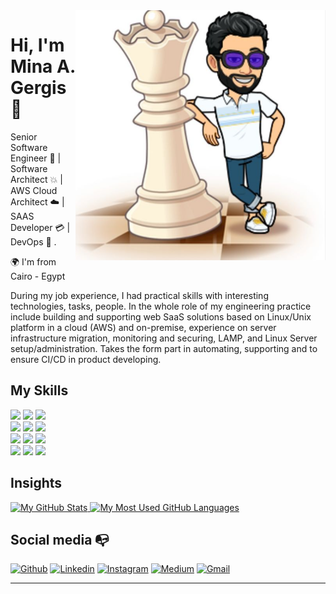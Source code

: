 <img align="right" width="400" height="400" src="https://raw.githubusercontent.com/minagergis/minagergis/master/my-avatar.PNG">


# Hi, I'm Mina A. Gergis :elephant:

Senior Software Engineer :robot: | Software Architect :boom: | AWS Cloud Architect :cloud: | SAAS Developer :credit_card: | DevOps :satellite: . 

:earth_africa: I'm from Cairo - Egypt

During my job experience, I had practical skills with interesting technologies, tasks, people. In the whole role of my engineering practice include building and supporting web SaaS solutions based on Linux/Unix platform in a cloud (AWS) and on-premise, experience on server infrastructure migration, monitoring and securing, LAMP, and Linux Server setup/administration. Takes the form part in automating, supporting and to ensure CI/CD in product developing.

## My Skills

<p>
  
  <!-- Your languages and tools. Be careful with the alignment. 
  You can use this sites to get logos: https://www.vectorlogo.zone or https://simpleicons.org/
  -->
  <code><img width="10%" src="https://www.vectorlogo.zone/logos/php/php-ar21.svg"></code>
  <code><img width="10%" src="https://www.vectorlogo.zone/logos/laravel/laravel-ar21.svg"></code>
  <code><img width="10%" src="https://www.vectorlogo.zone/logos/nodejs/nodejs-ar21.svg"></code>
  <br />
  <code><img width="10%" src="https://www.vectorlogo.zone/logos/javascript/javascript-ar21.svg"></code>
  <code><img width="10%" src="https://www.vectorlogo.zone/logos/json/json-ar21.svg"></code>
  <code><img width="10%" src="https://www.vectorlogo.zone/logos/w3_html5/w3_html5-ar21.svg"></code>
  <br />
  <code><img width="10%" src="https://www.vectorlogo.zone/logos/mysql/mysql-ar21.svg"></code>
  <code><img width="10%" src="https://www.vectorlogo.zone/logos/amazon_aws/amazon_aws-ar21.svg"></code>
  <code><img width="10%" src="https://www.vectorlogo.zone/logos/stripe/stripe-ar21.svg"></code>
  <br />
  <code><img width="10%" src="https://www.vectorlogo.zone/logos/git-scm/git-scm-ar21.svg"></code>
  <code><img width="10%" src="https://www.vectorlogo.zone/logos/atlassian_jira/atlassian_jira-ar21.svg"></code>
  <code><img width="10%" src="https://www.vectorlogo.zone/logos/bitbucket/bitbucket-ar21.svg"></code>
</p>

## Insights
<!-- github-readme-stats -->

<a href="https://github.com/anuraghazra/github-readme-stats">
  <img width="500" align="top" src="https://github-readme-stats.vercel.app/api?username=minagergis&hide=contribs&count_private=true&theme=dracula&show_icons=true" alt="My GitHub Stats" />
</a>



<a href="https://github.com/anuraghazra/github-readme-stats">
  <img width="500" align="top" src="https://github-readme-stats.vercel.app/api/top-langs/?username=minagergis&count_private=true&theme=dracula&show_icons=true&hide=css&layout=compact&card_width=495" alt="My Most Used GitHub Languages" />
</a>

<br />


## Social media :mailbox_with_no_mail:

[![Github](https://img.shields.io/badge/-Github-000?style=flat&logo=Github&logoColor=white)](https://github.com/minagergis)
[![Linkedin](https://img.shields.io/badge/-LinkedIn-blue?style=flat&logo=Linkedin&logoColor=white)](https://www.linkedin.com/in/minaatif/)
[![Instagram](https://img.shields.io/badge/-Instagram-c13584?style=flat&labelColor=c13584&logo=instagram&logoColor=white)](https://www.instagram.com/minagergis39/)
[![Medium](https://img.shields.io/badge/-Medium-858585?style=flat&logo=Medium&logoColor=white)](https://medium.com/@minaagergis)
[![Gmail](https://img.shields.io/badge/-Gmail-c14438?style=flat&logo=Gmail&logoColor=white)](mailto:minaatifabduallah@gmail.com)

---
